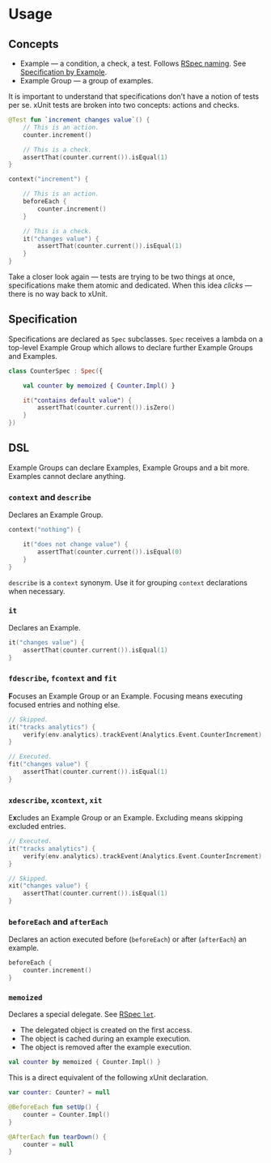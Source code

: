 # Usage

## Concepts

* Example — a condition, a check, a test.
  Follows [RSpec naming](https://rubydoc.info/github/rspec/rspec-core/RSpec/Core/Example).
  See [Specification by Example](https://en.wikipedia.org/wiki/Specification_by_example).
* Example Group — a group of examples.

It is important to understand that specifications don’t have a notion of tests per se.
xUnit tests are broken into two concepts: actions and checks.

```kotlin
@Test fun `increment changes value`() {
    // This is an action.
    counter.increment()

    // This is a check.
    assertThat(counter.current()).isEqual(1)
}
```
```kotlin
context("increment") {

    // This is an action.
    beforeEach {
        counter.increment()
    }

    // This is a check.
    it("changes value") {
        assertThat(counter.current()).isEqual(1)
    }
}
```

Take a closer look again — tests are trying to be two things at once,
specifications make them atomic and dedicated. When this idea _clicks_ —
there is no way back to xUnit.

## Specification

Specifications are declared as `Spec` subclasses.
`Spec` receives a lambda on a top-level Example Group which allows to declare
further Example Groups and Examples.

```kotlin
class CounterSpec : Spec({

    val counter by memoized { Counter.Impl() }

    it("contains default value") {
        assertThat(counter.current()).isZero()
    }
})
```

## DSL

Example Groups can declare Examples, Example Groups and a bit more.
Examples cannot declare anything.

### `context` and `describe`

Declares an Example Group.

```kotlin
context("nothing") {

    it("does not change value") {
        assertThat(counter.current()).isEqual(0)
    }
}
```

`describe` is a `context` synonym. Use it for grouping `context` declarations
when necessary.

### `it`

Declares an Example.

```kotlin
it("changes value") {
    assertThat(counter.current()).isEqual(1)
}
```

### `fdescribe`, `fcontext` and `fit`

**F**ocuses an Example Group or an Example. Focusing means executing focused entries
and nothing else.

```kotlin
// Skipped.
it("tracks analytics") {
    verify(env.analytics).trackEvent(Analytics.Event.CounterIncrement)
}

// Executed.
fit("changes value") {
    assertThat(counter.current()).isEqual(1)
}
```

### `xdescribe`, `xcontext`, `xit`

E**x**cludes an Example Group or an Example. Excluding means skipping excluded entries.

```kotlin
// Executed.
it("tracks analytics") {
    verify(env.analytics).trackEvent(Analytics.Event.CounterIncrement)
}

// Skipped.
xit("changes value") {
    assertThat(counter.current()).isEqual(1)
}
```

### `beforeEach` and `afterEach`

Declares an action executed before (`beforeEach`) or after (`afterEach`) an example.

```kotlin
beforeEach {
    counter.increment()
}
```

### `memoized`

Declares a special delegate. See [RSpec `let`](https://relishapp.com/rspec/rspec-core/v/3-9/docs/helper-methods/let-and-let).

* The delegated object is created on the first access.
* The object is cached during an example execution.
* The object is removed after the example execution.

```kotlin
val counter by memoized { Counter.Impl() }
```

This is a direct equivalent of the following xUnit declaration.

```kotlin
var counter: Counter? = null

@BeforeEach fun setUp() {
    counter = Counter.Impl()
}

@AfterEach fun tearDown() {
    counter = null
}
```
